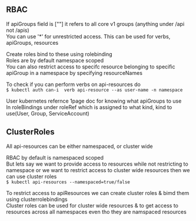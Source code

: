 ## RBAC

If apiGroups field is [""] it refers to all core v1 groups (anything under /api not /apis)  
You can use '*' for unrestricted access. This can be used for verbs, apiGroups, resources  

Create roles bind to these using rolebinding  
Roles are by default namespace scoped  
You can also restrict access to specifc resource belonging to specific apiGroup in a namespace by specifying resourceNames  

To check if you can perform verbs on api-resources do  
`$ kubectl auth can-i  verb api-resource --as user-name -n namespace`

User kubernetes refernce 1page doc for knowing what apiGroups to use  
In roleBindings under roleRef which is assigned to what kind,
kind to use(User, Group, ServiceAccount)

## ClusterRoles
All api-resources can be either namespaced, or cluster wide  

RBAC by default is namespaced scoped  
But lets say we want to provide access to resources while not restricting to namespace or we want to restrict access to cluster wide resources then we can use cluster roles  
`$ kubectl api-resources --namespaced=true/false`

To restrict access to apiResources we can create cluster roles & bimd them using clusterrolebindings  
Cluster roles can be used for cluster wide resources & to get access to resources across all namespaces even tho they are namspaced resources